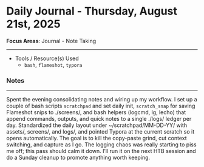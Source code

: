 # Daily Journal - Thursday, August 21st, 2025

**Focus Areas**: Journal - Note Taking

---

- Tools / Resource(s) Used
  - `bash`, `flameshot`, `typora`


### Notes

---

Spent the evening consolidating notes and wiring up my workflow. I set up a couple of bash scripts `scratchpad` and set daily init, `scratch_snap` for saving Flameshot snips to ./screens/, and bash helpers (logcmd, lg, lecho) that append commands, outputs, and quick notes to a single ./logs/ ledger per day. Standardized the daily layout under ~/scratchpad/MM-DD-YY/ with assets/, screens/, and logs/, and pointed Typora at the current scratch so it opens automatically. The goal is to kill the copy-paste grind, cut context switching, and capture as I go. The logging chaos was really starting to piss me off; this pass should calm it down. I’ll run it on the next HTB session and do a Sunday cleanup to promote anything worth keeping.
